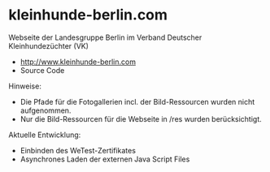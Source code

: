 # kleinhunde-berlin.com 
Webseite der Landesgruppe Berlin im Verband Deutscher Kleinhundezüchter (VK)
- http://www.kleinhunde-berlin.com
- Source Code

Hinweise:
- Die Pfade für die Fotogallerien incl. der Bild-Ressourcen wurden nicht aufgenommen.
- Nur die Bild-Ressourcen für die Webseite in /res wurden berücksichtigt.

Aktuelle Entwicklung:
- Einbinden des WeTest-Zertifikates
- Asynchrones Laden der externen Java Script Files

